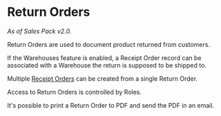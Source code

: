 # Return Orders

*As of Sales Pack v2.0.*

Return Orders are used to document product returned from customers.

If the Warehouses feature is enabled, a Receipt Order record can be associated with a Warehouse the return is supposed to be shipped to.

Multiple [Receipt Orders](receipt-orders.md) can be created from a single Return Order.

Access to Return Orders is controlled by Roles.

It's possible to print a Return Order to PDF and send the PDF in an email.
